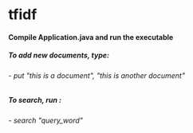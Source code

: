 # tfidf


#### Compile Application.java and run the executable
##### To add new documents, type:
###### - put "this is a document", "this is another document" 


##### To search, run :
###### - search "query_word" 
